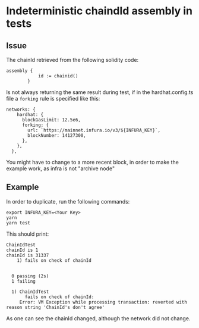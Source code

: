 # Indeterministic chaindId assembly in tests

## Issue

The chainId retrieved from the following solidity code:
```
assembly {
            id := chainid()
        }
```
Is not always returning the same result during test, if in the hardhat.config.ts file a `forking` rule is specified like this:
```
networks: {
    hardhat: {
      blockGasLimit: 12.5e6,
      forking: {
        url: `https://mainnet.infura.io/v3/${INFURA_KEY}`,
        blockNumber: 14127300,
      },
    },
  },
```
You might have to change to a more recent block, in order to make the example work, as infra is not "archive node"

## Example
In order to duplicate, run the following commands:

```
export INFURA_KEY=<Your Key>
yarn
yarn test
```

This should print:
``` 
ChainIdTest
chainId is 1 
chainId is 31337 
    1) fails on check of chainId


  0 passing (2s)
  1 failing

  1) ChainIdTest
       fails on check of chainId:
     Error: VM Exception while processing transaction: reverted with reason string 'ChainId's don't agree'
```

As one can see the chainId changed, although the network did not change.